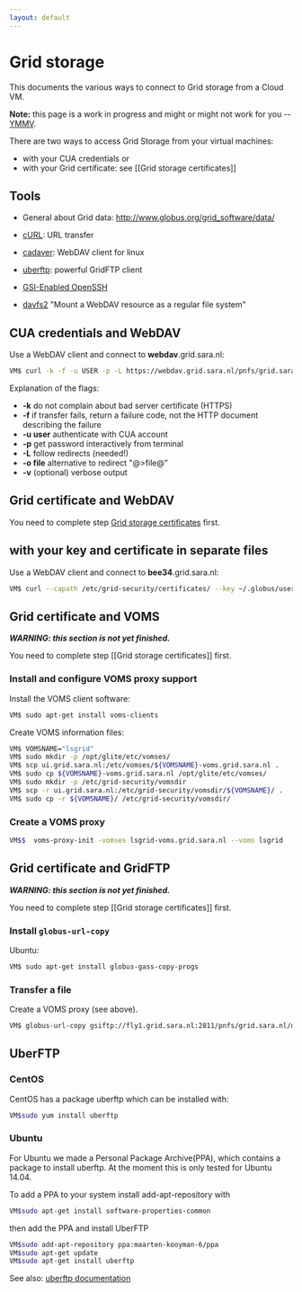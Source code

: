 ```yaml
---
layout: default
---
```

# Grid storage

This documents the various ways to connect to Grid storage from a Cloud VM. 

**Note:** this page is a work in progress and might or might not work for you -- [YMMV](http://en.wiktionary.org/wiki/your_mileage_may_vary).

There are two ways to access Grid Storage from your virtual machines:
* with your CUA credentials or 
* with your Grid certificate: see [[Grid storage certificates]]

## Tools

* General about Grid data: http://www.globus.org/grid_software/data/

* [cURL](http://linuxcommand.org/man_pages/curl1.html): URL transfer
* [cadaver](http://www.webdav.org/cadaver): WebDAV client for linux
* [uberftp](https://github.com/JasonAlt/UberFTP): powerful GridFTP client
* [GSI-Enabled OpenSSH](http://grid.ncsa.illinois.edu/ssh/)
* [davfs2](http://savannah.nongnu.org/projects/davfs2) "Mount a WebDAV resource as a regular file system"

## CUA credentials and WebDAV

Use a WebDAV client and connect to **webdav**.grid.sara.nl:

```bash
VM$ curl -k -f -u USER -p -L https://webdav.grid.sara.nl/pnfs/grid.sara.nl/data/VO_NAME/PATH -o LOCAL_NAME
```

Explanation of the flags:

* **-k** do not complain about bad server certificate (HTTPS)
* **-f** if transfer fails, return a failure code, not the HTTP document describing the failure
* **-u user** authenticate with CUA account
* **-p** get password interactively from terminal
* **-L** follow redirects (needed!)
* **-o file** alternative to redirect "@>file@"
* **-v** (optional) verbose output

## Grid certificate and WebDAV

You need to complete step [Grid storage certificates](grid-storage-certificates) first.

## with your key and certificate in separate files

Use a WebDAV client and connect to **bee34**.grid.sara.nl:

```bash
VM$ curl --capath /etc/grid-security/certificates/ --key ~/.globus/userkey.pem --cert ~/.globus/usercert.pem -L https://bee34.grid.sara.nl/pnfs/grid.sara.nl/data/VO_NAME/PATH -o LOCAL_NAME
```

## Grid certificate and VOMS

**_WARNING: this section is not yet finished._**

You need to complete step [[Grid storage certificates]] first.

### Install and configure VOMS proxy support

Install the VOMS client software:

```bash
VM$ sudo apt-get install voms-clients
```

Create VOMS information files:

```bash
VM$ VOMSNAME="lsgrid"
VM$ sudo mkdir -p /opt/glite/etc/vomses/
VM$ scp ui.grid.sara.nl:/etc/vomses/${VOMSNAME}-voms.grid.sara.nl .
VM$ sudo cp ${VOMSNAME}-voms.grid.sara.nl /opt/glite/etc/vomses/
VM$ sudo mkdir -p /etc/grid-security/vomsdir
VM$ scp -r ui.grid.sara.nl:/etc/grid-security/vomsdir/${VOMSNAME}/ .
VM$ sudo cp -r ${VOMSNAME}/ /etc/grid-security/vomsdir/
```

### Create a VOMS proxy

```bash
VM$$  voms-proxy-init -vomses lsgrid-voms.grid.sara.nl --voms lsgrid
```


## Grid certificate and GridFTP

**_WARNING: this section is not yet finished._**

You need to complete step [[Grid storage certificates]] first.

### Install `globus-url-copy`

Ubuntu:

```bash
VM$ sudo apt-get install globus-gass-copy-progs
```

### Transfer a file

Create a VOMS proxy (see above).

```bash
VM$ globus-url-copy gsiftp://fly1.grid.sara.nl:2811/pnfs/grid.sara.nl/data/lsgrid/luuku/testfile pipo.f
```

## UberFTP

### CentOS

CentOS has a package uberftp which can be installed with:

```bash
VM$sudo yum install uberftp
```

### Ubuntu

For Ubuntu we made a Personal Package Archive(PPA), which contains a package to install uberftp. At the moment this is only tested for Ubuntu 14.04.

To add a PPA to your system install add-apt-repository with

```bash
VM$sudo apt-get install software-properties-common
```

then add the PPA and install UberFTP

```bash
VM$sudo add-apt-repository ppa:maarten-kooyman-6/ppa
VM$sudo apt-get update
VM$sudo apt-get install uberftp 
```

See also: [uberftp documentation](https://github.com/JasonAlt/UberFTP/wiki/User-Guide)
